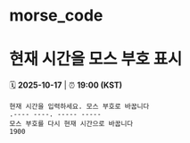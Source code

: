 # morse_code
# 현재 시간을 모스 부호 표시
<!-- MORSE_TIME_START -->
🗓️ **2025-10-17** | ⏰ **19:00 (KST)**

```
현재 시간을 입력하세요. 모스 부호로 바꿉니다
.---- ----. ----- -----
모스 부호를 다시 현재 시간으로 바꿉니다
1900
```
<!-- MORSE_TIME_END -->
